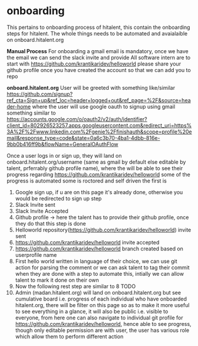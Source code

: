 # onboarding
This pertains to onboarding process of hitalent, this contain the onboarding steps for hitalent.
The whole things needs to be automated and avaialaible on onboard.hitalent.org

**Manual Process**
For onboarding a gmail email is mandatory, once we have the email we can send the slack invite and provide 
All software intern are to start with https://github.com/krantikaridev/helloworld
please share your github profile once you have created the account so that we can add you to repo

**onboard.hitalent.org**
User will be greeted with something like/similar https://github.com/signup?ref_cta=Sign+up&ref_loc=header+logged+out&ref_page=%2F&source=header-home where the user will use google oauth to signup using gmail something similar to https://accounts.google.com/o/oauth2/v2/auth/identifier?client_id=802926523257.apps.googleusercontent.com&redirect_uri=https%3A%2F%2Fwww.linkedin.com%2Fgenie%2Ffinishauth&scope=profile%20email&response_type=code&state=0a6c3b70-4ba1-4dbb-816e-9bb0b416ff9b&flowName=GeneralOAuthFlow

Once a user logs in or sign up, they will land on onboard.hitalent.org/username (same as gmail by default else editable by talent, prferrably github profile name), where the will be able to see their progress regarding https://github.com/krantikaridev/helloworld some of the progress is automated some is roctored and self driven the first is
1) Google sign up, if u are on this page it's already done, otherwise you would be redirected to sign up step
2) Slack Invite sent
3) Slack Invite Accepted
4) Github profile -> here the talent has to provide their github profile, once they do that this step is done
5) Helloworld repository(https://github.com/krantikaridev/helloworld) invite sent
6) https://github.com/krantikaridev/helloworld invite accepted
7) https://github.com/krantikaridev/helloworld branch created based on userprofile name
8) First hello world written in language of their choice, we can use git action for parsing the comment or we can ask talent to tag their commit when they are done with a step to automate this, intially we can allow talent to mark it done on their own
9) Now the following rest step are similar to 8 TODO
10) Admin (madan.hitalent.org) will land on onboard.hitalent.org but see cumulative board i.e. progress of each individual who have onboarded hitalent.org, there will be filter on this page so as to make it more useful to see everything in a glance, it will also be public i.e. visible to everyone, from here one can also navigate to individual git profile for https://github.com/krantikaridev/helloworld, hence able to see progress, though only editable permission are with user, the user has various role which allow them to perform different action


